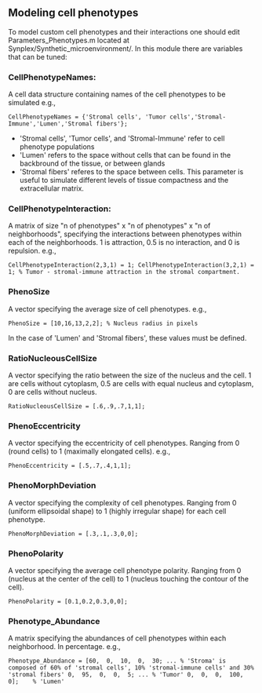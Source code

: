 ## Modeling cell phenotypes

To model custom cell phenotypes and their interactions one should edit Parameters_Phenotypes.m located at Synplex/Synthetic_microenvironment/. In this module there are  variables that can be tuned:

### CellPhenotypeNames:
A cell data structure containing names of the cell phenotypes to be simulated e.g.,

`
CellPhenotypeNames = {'Stromal cells', 'Tumor cells','Stromal-Immune','Lumen','Stromal fibers'};
`

- 'Stromal cells', 'Tumor cells', and 'Stromal-Immune' refer to cell phenotype populations 
- 'Lumen' refers to the space without cells that can be found in the backbround of the tissue, or between glands
- 'Stromal fibers' referes to the space between cells. This parameter is useful to simulate different levels of tissue compactness and the extracellular matrix.


### CellPhenotypeInteraction:
A matrix of size "n of phenotypes" x "n of phenotypes" x "n of neighborhoods", specifying the interactions between phenotypes within each of the neighborhoods. 1 is attraction, 0.5 is no interaction, and 0 is repulsion. e.g.,

`
CellPhenotypeInteraction(2,3,1) = 1; CellPhenotypeInteraction(3,2,1) = 1; % Tumor - stromal-immune attraction in the stromal compartment.
`


### PhenoSize
A vector specifying the average size of cell phenotypes. e.g., 

`
PhenoSize = [10,16,13,2,2]; % Nucleus radius in pixels
`

In the case of 'Lumen' and 'Stromal fibers', these values must be defined. 


### RatioNucleousCellSize 
A vector specifying the ratio between the size of the nucleus and the cell. 1 are cells without cytoplasm, 0.5 are cells with equal nucleus and cytoplasm, 0 are cells without nucleus. 

`
RatioNucleousCellSize = [.6,.9,.7,1,1];
`

### PhenoEccentricity 
A vector specifying the eccentricity of cell phenotypes. Ranging from 0 (round cells) to 1 (maximally elongated cells). e.g., 

`
PhenoEccentricity = [.5,.7,.4,1,1];
`

### PhenoMorphDeviation 
A vector specifying the complexity of cell phenotypes. Ranging from 0 (uniform ellipsoidal shape) to 1 (highly irregular shape) for each cell phenotype.

`
PhenoMorphDeviation = [.3,.1,.3,0,0];
`

### PhenoPolarity 
A vector specifying the average cell phenotype polarity. Ranging from 0 (nucleus at the center of the cell) to 1 (nucleus touching the contour of the cell).

`
PhenoPolarity = [0.1,0.2,0.3,0,0];
`

### Phenotype_Abundance
A matrix specifying the abundances of cell phenotypes within each neighborhood. In percentage. e.g., 

`
Phenotype_Abundance = [60,  0,  10,  0,  30; ... % 'Stroma' is composed of 60% of 'stromal cells', 10% 'stromal-immune cells' and 30% 'stromal fibers'
                       0,  95,  0,  0,  5; ... % 'Tumor'
                       0,  0,  0,  100,  0];    % 'Lumen'   
`



